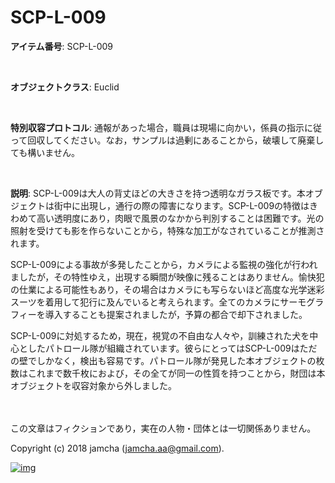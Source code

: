 # SCP-L-009

**アイテム番号**: SCP-L-009  

<br>  

**オブジェクトクラス**: Euclid  

<br>  

**特別収容プロトコル**: 通報があった場合，職員は現場に向かい，係員の指示に従って回収してください。なお，サンプルは過剰にあることから，破壊して廃棄しても構いません。  

<br>  

**説明**: SCP-L-009は大人の背丈ほどの大きさを持つ透明なガラス板です。本オブジェクトは街中に出現し，通行の際の障害になります。SCP-L-009の特徴はきわめて高い透明度にあり，肉眼で風景のなかから判別することは困難です。光の照射を受けても影を作らないことから，特殊な加工がなされていることが推測されます。  

SCP-L-009による事故が多発したことから，カメラによる監視の強化が行われましたが，その特性ゆえ，出現する瞬間が映像に残ることはありません。愉快犯の仕業による可能性もあり，その場合はカメラにも写らないほど高度な光学迷彩スーツを着用して犯行に及んでいると考えられます。全てのカメラにサーモグラフィーを導入することも提案されましたが，予算の都合で却下されました。  

SCP-L-009に対処するため，現在，視覚の不自由な人々や，訓練された犬を中心としたパトロール隊が組織されています。彼らにとってはSCP-L-009はただの壁でしかなく，検出も容易です。パトロール隊が発見した本オブジェクトの枚数はこれまで数千枚におよび，その全てが同一の性質を持つことから，財団は本オブジェクトを収容対象から外しました。  

<br>  
<br>  
この文章はフィクションであり，実在の人物・団体とは一切関係ありません。  

Copyright (c) 2018 jamcha (jamcha.aa@gmail.com).  

[![img](http://i.creativecommons.org/l/by-sa/4.0/88x31.png)](http://creativecommons.org/licenses/by-sa/4.0/deed)